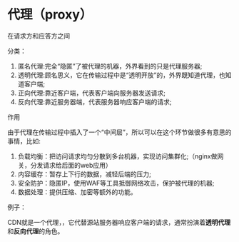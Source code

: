 # 代理（proxy）

在请求方和应答方之间



分类：

1. 匿名代理:完全“隐匿”了被代理的机器，外界看到的只是代理服务器;
2. 透明代理:顾名思义，它在传输过程中是“透明开放”的，外界既知道代理，也知道客户端;
3. 正向代理:靠近客户端，代表客户端向服务器发送请求;
4. 反向代理:靠近服务器端，代表服务器响应客户端的请求;



作用

由于代理在传输过程中插入了一个“中间层”，所以可以在这个环节做很多有意思的事情，比如:

1. 负载均衡：把访问请求均匀分散到多台机器，实现访问集群化;（nginx做网关，分发请求给后面的web应用）
2. 内容缓存：暂存上下行的数据，减轻后端的压力;
3. 安全防护：隐匿IP，使用WAF等工具抵御网络攻击，保护被代理的机器; 
4. 数据处理：提供压缩、加密等额外的功能。 



例子：

CDN就是一个代理，，它代替源站服务器响应客户端的请求，通常扮演着**透明代理**和**反向代理**的角色。